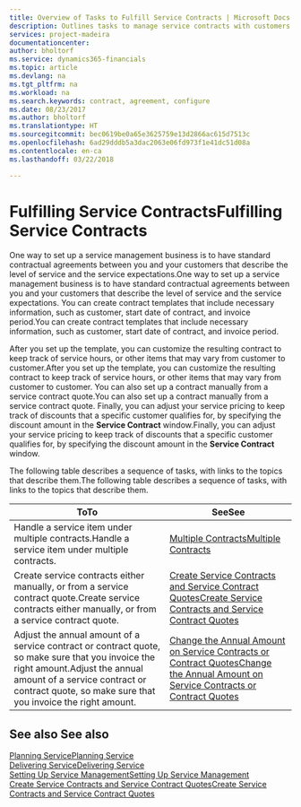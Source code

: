 ```yaml
---
title: Overview of Tasks to Fulfill Service Contracts | Microsoft Docs
description: Outlines tasks to manage service contracts with customers.
services: project-madeira
documentationcenter: 
author: bholtorf
ms.service: dynamics365-financials
ms.topic: article
ms.devlang: na
ms.tgt_pltfrm: na
ms.workload: na
ms.search.keywords: contract, agreement, configure
ms.date: 08/23/2017
ms.author: bholtorf
ms.translationtype: HT
ms.sourcegitcommit: bec0619be0a65e3625759e13d2866ac615d7513c
ms.openlocfilehash: 6ad29dddb5a3dac2063e06fd973f1e41dc51d08a
ms.contentlocale: en-ca
ms.lasthandoff: 03/22/2018

---
```

# <a name="fulfilling-service-contracts"></a><span data-ttu-id="b1d38-103">Fulfilling Service Contracts</span><span class="sxs-lookup"><span data-stu-id="b1d38-103">Fulfilling Service Contracts</span></span> 
<span data-ttu-id="b1d38-104">One way to set up a service management business is to have standard contractual agreements between you and your customers that describe the level of service and the service expectations.</span><span class="sxs-lookup"><span data-stu-id="b1d38-104">One way to set up a service management business is to have standard contractual agreements between you and your customers that describe the level of service and the service expectations.</span></span> <span data-ttu-id="b1d38-105">You can create contract templates that include necessary information, such as customer, start date of contract, and invoice period.</span><span class="sxs-lookup"><span data-stu-id="b1d38-105">You can create contract templates that include necessary information, such as customer, start date of contract, and invoice period.</span></span>  
  
<span data-ttu-id="b1d38-106">After you set up the template, you can customize the resulting contract to keep track of service hours, or other items that may vary from customer to customer.</span><span class="sxs-lookup"><span data-stu-id="b1d38-106">After you set up the template, you can customize the resulting contract to keep track of service hours, or other items that may vary from customer to customer.</span></span> <span data-ttu-id="b1d38-107">You can also set up a contract manually from a service contract quote.</span><span class="sxs-lookup"><span data-stu-id="b1d38-107">You can also set up a contract manually from a service contract quote.</span></span> <span data-ttu-id="b1d38-108">Finally, you can adjust your service pricing to keep track of discounts that a specific customer qualifies for, by specifying the discount amount in the **Service Contract** window.</span><span class="sxs-lookup"><span data-stu-id="b1d38-108">Finally, you can adjust your service pricing to keep track of discounts that a specific customer qualifies for, by specifying the discount amount in the **Service Contract** window.</span></span>  

<span data-ttu-id="b1d38-109">The following table describes a sequence of tasks, with links to the topics that describe them.</span><span class="sxs-lookup"><span data-stu-id="b1d38-109">The following table describes a sequence of tasks, with links to the topics that describe them.</span></span>   
  
|<span data-ttu-id="b1d38-110">**To**</span><span class="sxs-lookup"><span data-stu-id="b1d38-110">**To**</span></span>|<span data-ttu-id="b1d38-111">**See**</span><span class="sxs-lookup"><span data-stu-id="b1d38-111">**See**</span></span>|  
|------------|-------------|  
|<span data-ttu-id="b1d38-112">Handle a service item under multiple contracts.</span><span class="sxs-lookup"><span data-stu-id="b1d38-112">Handle a service item under multiple contracts.</span></span> | [<span data-ttu-id="b1d38-113">Multiple Contracts</span><span class="sxs-lookup"><span data-stu-id="b1d38-113">Multiple Contracts</span></span>](service-multiple-contracts.md)|  
|<span data-ttu-id="b1d38-114">Create service contracts either manually, or from a service contract quote.</span><span class="sxs-lookup"><span data-stu-id="b1d38-114">Create service contracts either manually, or from a service contract quote.</span></span>| [<span data-ttu-id="b1d38-115">Create Service Contracts and Service Contract Quotes</span><span class="sxs-lookup"><span data-stu-id="b1d38-115">Create Service Contracts and Service Contract Quotes</span></span>](service-how-to-create-service-contracts-and-service-contract-quotes.md)|
|<span data-ttu-id="b1d38-116">Adjust the annual amount of a service contract or contract quote, so make sure that you invoice the right amount.</span><span class="sxs-lookup"><span data-stu-id="b1d38-116">Adjust the annual amount of a service contract or contract quote, so make sure that you invoice the right amount.</span></span>|[<span data-ttu-id="b1d38-117">Change the Annual Amount on Service Contracts or Contract Quotes</span><span class="sxs-lookup"><span data-stu-id="b1d38-117">Change the Annual Amount on Service Contracts or Contract Quotes</span></span>](service-how-to-change-the-annual-amount-on-service-contracts-or-contract-quotes.md)|

## <a name="see-also"></a><span data-ttu-id="b1d38-118">See also </span><span class="sxs-lookup"><span data-stu-id="b1d38-118">See also</span></span>
[<span data-ttu-id="b1d38-119">Planning Service</span><span class="sxs-lookup"><span data-stu-id="b1d38-119">Planning Service</span></span>](service-plan-service.md)  
[<span data-ttu-id="b1d38-120">Delivering Service</span><span class="sxs-lookup"><span data-stu-id="b1d38-120">Delivering Service</span></span>](service-deliver-service.md)  
[<span data-ttu-id="b1d38-121">Setting Up Service Management</span><span class="sxs-lookup"><span data-stu-id="b1d38-121">Setting Up Service Management</span></span>](service-setup-service.md)  
[<span data-ttu-id="b1d38-122">Create Service Contracts and Service Contract Quotes</span><span class="sxs-lookup"><span data-stu-id="b1d38-122">Create Service Contracts and Service Contract Quotes</span></span>](service-how-to-create-service-contracts-and-service-contract-quotes.md)  

